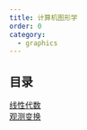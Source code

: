 ```yaml
---
title: 计算机图形学
order: 0
category:
  - graphics
---
```


## 目录
[线性代数](./linearAlgebra.md)  
[观测变换](./viewing.md)